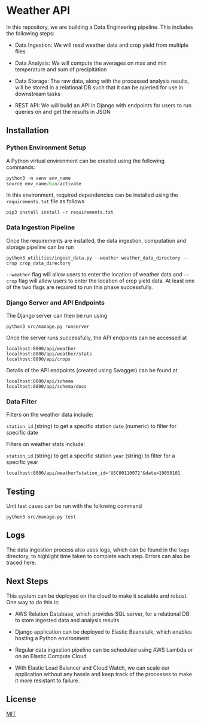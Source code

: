 # Weather API

In this repository, we are building a Data Engineering pipeline. This includes the following steps:

* Data Ingestion: We will read weather data and crop yield from multiple files

* Data Analysis: We will compute the averages on max and min temperature and sum of precipitation

* Data Storage: The raw data, along with the processed analysis results, will be stored in a relational DB such that it can be queried for use in downstream tasks

* REST API: We will build an API in Django with endpoints for users to run queries on and get the results in JSON

## Installation

### Python Environment Setup

A Python virtual environment can be created using the following commands:

```Python
python3 -m venv env_name
source env_name/bin/activate
```

In this environment, required dependencies can be installed using the `requirements.txt` file as follows

```
pip3 install install -r requirements.txt
```

### Data Ingestion Pipeline

Once the requirements are installed, the data ingestion, computation and storage pipeline can be run

```
python3 utilities/ingest_data.py --weather weather_data_directory --crop crop_data_directory
```

`--weather` flag will allow users to enter the location of weather data and `--crop` flag will allow users to enter the location of crop yield data. At least one of the two flags are required to run this phase successfully.

### Django Server and API Endpoints

The Django server can then be run using

```
python3 src/manage.py runserver
```

Once the server runs successfully, the API endpoints can be accessed at

```
localhost:8000/api/weather
localhost:8000/api/weather/stats
localhost:8000/api/crops
```

Details of the API endpoints (created using Swagger) can be found at

```
localhost:8000/api/schema
localhost:8000/api/schema/docs
```

### Data Filter

Filters on the weather data include:

`station_id` (string) to get a specific station
`date` (numeric) to filter for specific date

Filters on weather stats include:

`station_id` (string) to get a specific station
`year` (string) to filter for a specific year

```
localhost:8000/api/weather?station_id='USC00110072'&date=19850101
```

## Testing

Unit test cases can be run with the following command

```
python3 src/manage.py test
```

## Logs

The data ingestion process also uses logs, which can be found in the `logs` directory, to highlight time taken to complete each step. Errors can also be traced here.

## Next Steps

This system can be deployed on the cloud to make it scalable and robust. One way to do this is:

* AWS Relation Database, which provides SQL server, for a relational DB to store ingested data and analysis results

* Django application can be deployed to Elastic Beanstalk, which enables hosting a Python environment

* Regular data ingestion pipeline can be scheduled using AWS Lambda or on an Elastic Compute Cloud

* With Elastic Load Balancer and Cloud Watch, we can scale our application without any hassle and keep track of the processes to make it more resistant to failure.

## License

[MIT](https://choosealicense.com/licenses/mit/)